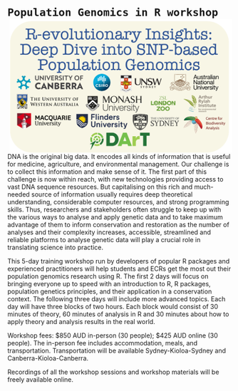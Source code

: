 
# `Population Genomics in R workshop` <a href="https://green-striped-gecko.github.io/dartR/"><img src='Pictures/logo_workshop.png' align="right" height="300" /></a>

DNA is the original big data. It encodes all kinds of information that
is useful for medicine, agriculture, and environmental management. Our
challenge is to collect this information and make sense of it. The first
part of this challenge is now within reach, with new technologies
providing access to vast DNA sequence resources. But capitalising on
this rich and much-needed source of information usually requires deep
theoretical understanding, considerable computer resources, and strong
programming skills. Thus, researchers and stakeholders often struggle to
keep up with the various ways to analyse and apply genetic data and to
take maximum advantage of them to inform conservation and restoration as
the number of analyses and their complexity increases, accessible,
streamlined and reliable platforms to analyse genetic data will play a
crucial role in translating science into practice.

This 5-day training workshop run by developers of popular R packages and
experienced practitioners will help students and ECRs get the most out
their population genomics research using R. The first 2 days will focus
on bringing everyone up to speed with an introduction to R, R packages,
population genetics principles, and their application in a conservation
context. The following three days will include more advanced topics.
Each day will have three blocks of two hours. Each block would consist
of 30 minutes of theory, 60 minutes of analysis in R and 30 minutes
about how to apply theory and analysis results in the real world.

Workshop fees: \$850 AUD in-person (30 people); \$425 AUD online (30
people). The in-person fee includes accommodation, meals, and
transportation. Transportation will be available Sydney-Kioloa-Sydney
and Canberra-Kioloa-Canberra.

Recordings of all the workshop sessions and workshop materials will be
freely available online.
